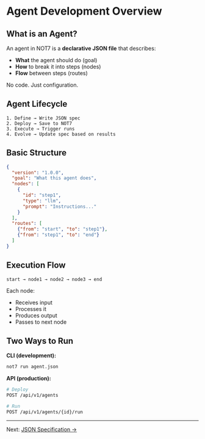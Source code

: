# Agent Development Overview

## What is an Agent?

An agent in NOT7 is a **declarative JSON file** that describes:
- **What** the agent should do (goal)
- **How** to break it into steps (nodes)
- **Flow** between steps (routes)

No code. Just configuration.

## Agent Lifecycle

```
1. Define → Write JSON spec
2. Deploy → Save to NOT7
3. Execute → Trigger runs
4. Evolve → Update spec based on results
```

## Basic Structure

```json
{
  "version": "1.0.0",
  "goal": "What this agent does",
  "nodes": [
    {
      "id": "step1",
      "type": "llm",
      "prompt": "Instructions..."
    }
  ],
  "routes": [
    {"from": "start", "to": "step1"},
    {"from": "step1", "to": "end"}
  ]
}
```

## Execution Flow

```
start → node1 → node2 → node3 → end
```

Each node:
- Receives input
- Processes it
- Produces output
- Passes to next node

## Two Ways to Run

**CLI (development):**
```bash
not7 run agent.json
```

**API (production):**
```bash
# Deploy
POST /api/v1/agents

# Run
POST /api/v1/agents/{id}/run
```

---

Next: [JSON Specification →](json-spec.md)

